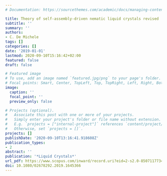 ```yaml
---
# Documentation: https://sourcethemes.com/academic/docs/managing-content/

title: Theory of self-assembly-driven nematic liquid crystals revised
subtitle: ''
summary: ''
authors:
- C. De Michele
tags: []
categories: []
date: '2019-01-01'
lastmod: 2020-09-10T15:16:42+02:00
featured: false
draft: false

# Featured image
# To use, add an image named `featured.jpg/png` to your page's folder.
# Focal points: Smart, Center, TopLeft, Top, TopRight, Left, Right, BottomLeft, Bottom, BottomRight.
image:
  caption: ''
  focal_point: ''
  preview_only: false

# Projects (optional).
#   Associate this post with one or more of your projects.
#   Simply enter your project's folder or file name without extension.
#   E.g. `projects = ["internal-project"]` references `content/project/deep-learning/index.md`.
#   Otherwise, set `projects = []`.
projects: []
publishDate: '2020-09-10T13:16:41.918608Z'
publication_types:
- 2
abstract: ''
publication: '*Liquid Crystals*'
url_pdf: https://www.scopus.com/inward/record.uri?eid=2-s2.0-85071177340&doi=10.1080%2f02678292.2019.1645366&partnerID=40&md5=7683bbfa68aa2230b6ffc3a51f6f1632
doi: 10.1080/02678292.2019.1645366
---
```

